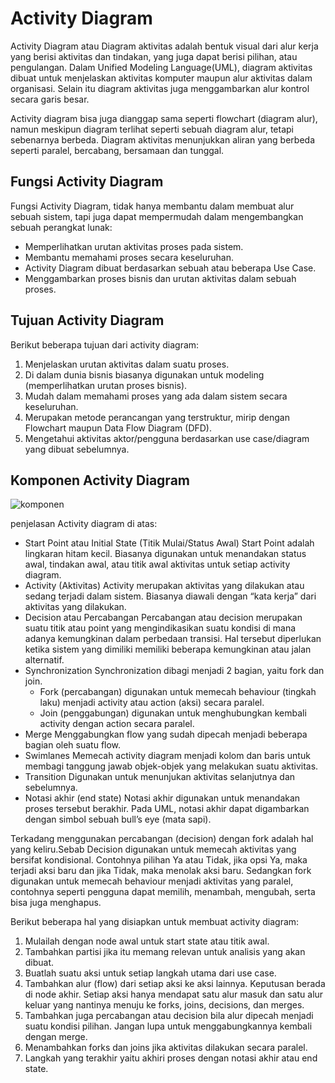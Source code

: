 # Activity Diagram 

Activity Diagram atau Diagram aktivitas adalah bentuk visual dari alur kerja yang berisi aktivitas dan tindakan, yang juga dapat berisi pilihan, atau pengulangan. Dalam Unified Modeling Language(UML), diagram aktivitas dibuat untuk menjelaskan aktivitas komputer maupun alur aktivitas dalam organisasi. Selain itu diagram aktivitas juga menggambarkan alur kontrol secara garis besar.

Activity diagram bisa juga dianggap sama seperti flowchart (diagram alur), namun meskipun diagram terlihat seperti sebuah diagram alur, tetapi sebenarnya berbeda. Diagram aktivitas menunjukkan aliran yang berbeda seperti paralel, bercabang, bersamaan dan tunggal.

## Fungsi Activity Diagram

Fungsi Activity Diagram, tidak hanya membantu dalam membuat alur sebuah sistem, tapi juga dapat mempermudah dalam mengembangkan sebuah perangkat lunak:

* Memperlihatkan urutan aktivitas proses pada sistem.
* Membantu memahami proses secara keseluruhan.
* Activity Diagram dibuat berdasarkan sebuah atau beberapa Use Case.
* Menggambarkan proses bisnis dan urutan aktivitas dalam sebuah proses. 

## Tujuan Activity Diagram

Berikut beberapa tujuan dari activity diagram:

1. Menjelaskan urutan aktivitas dalam suatu proses.
2. Di dalam dunia bisnis biasanya digunakan untuk modeling (memperlihatkan urutan proses bisnis).
3. Mudah dalam memahami proses yang ada dalam sistem secara keseluruhan.
4. Merupakan metode perancangan yang terstruktur, mirip dengan Flowchart maupun Data Flow Diagram (DFD).
5. Mengetahui aktivitas aktor/pengguna berdasarkan use case/diagram yang dibuat sebelumnya.

## Komponen Activity Diagram

![komponen](https://www.dicoding.com/blog/wp-content/uploads/2020/04/intern-rendi-komponen-ad.png)

penjelasan Activity diagram di atas:

* Start Point atau Initial State (Titik Mulai/Status Awal)
  Start Point adalah lingkaran hitam kecil. Biasanya digunakan untuk menandakan status awal, tindakan awal, atau titik awal aktivitas untuk setiap activity diagram.
* Activity (Aktivitas)
  Activity merupakan aktivitas yang dilakukan atau sedang terjadi dalam sistem. Biasanya diawali dengan “kata kerja” dari aktivitas yang dilakukan.
* Decision atau Percabangan
  Percabangan atau decision merupakan suatu titik atau point yang mengindikasikan suatu kondisi di mana adanya kemungkinan dalam perbedaan transisi. Hal tersebut diperlukan ketika sistem yang dimiliki memiliki beberapa kemungkinan atau jalan alternatif.
* Synchronization
  Synchronization dibagi menjadi 2 bagian, yaitu fork dan join.
    * Fork (percabangan) digunakan untuk memecah behaviour (tingkah laku) menjadi
      activity atau action (aksi) secara paralel.
    - Join (penggabungan) digunakan untuk menghubungkan kembali activity dengan action secara paralel.
* Merge
    Menggabungkan flow yang sudah dipecah menjadi beberapa bagian oleh suatu flow.
* Swimlanes
    Memecah activity diagram menjadi kolom dan baris untuk membagi tanggung jawab objek-objek yang melakukan suatu aktivitas.
* Transition
    Digunakan untuk menunjukan aktivitas selanjutnya dan sebelumnya.
* Notasi akhir (end state)
    Notasi akhir digunakan untuk menandakan proses tersebut berakhir. Pada UML, notasi akhir dapat  digambarkan dengan simbol sebuah bull’s eye (mata sapi).

Terkadang menggunakan percabangan (decision) dengan fork adalah hal yang keliru.Sebab Decision digunakan untuk memecah aktivitas yang bersifat kondisional. Contohnya pilihan Ya atau Tidak, jika opsi Ya, maka terjadi aksi baru dan jika Tidak, maka menolak aksi baru. Sedangkan fork digunakan untuk memecah behaviour menjadi aktivitas yang paralel, contohnya seperti pengguna dapat memilih, menambah, mengubah, serta bisa juga menghapus.

Berikut beberapa hal yang disiapkan untuk membuat activity diagram:  

1. Mulailah dengan node awal untuk start state atau titik awal.
2. Tambahkan partisi jika itu memang relevan untuk analisis yang akan dibuat.
3. Buatlah suatu aksi untuk setiap langkah utama dari use case.
4. Tambahkan alur (flow) dari setiap aksi ke aksi lainnya. Keputusan berada di node     akhir. Setiap aksi hanya mendapat satu alur masuk dan satu alur keluar yang          nantinya menuju ke forks, joins, decisions, dan merges.
5. Tambahkan juga percabangan atau decision bila alur dipecah menjadi suatu kondisi     pilihan. Jangan lupa untuk menggabungkannya kembali dengan merge.
6. Menambahkan forks dan joins jika aktivitas dilakukan secara paralel.
7. Langkah yang terakhir yaitu akhiri proses dengan notasi akhir atau end state.